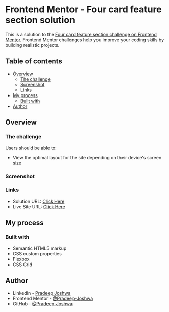 # Frontend Mentor - Four card feature section solution

This is a solution to the [Four card feature section challenge on Frontend Mentor](https://www.frontendmentor.io/challenges/four-card-feature-section-weK1eFYK). Frontend Mentor challenges help you improve your coding skills by building realistic projects. 

## Table of contents

- [Overview](#overview)
  - [The challenge](#the-challenge)
  - [Screenshot](#screenshot)
  - [Links](#links)
- [My process](#my-process)
  - [Built with](#built-with)
- [Author](#author)




## Overview

### The challenge

Users should be able to:

- View the optimal layout for the site depending on their device's screen size

### Screenshot



### Links

- Solution URL: [Click Here](https://www.frontendmentor.io/solutions/four-card-feature-section---pradeepjoshwa-dniwtCLLs7)
- Live Site URL: [Click Here](https://fourcardpreviewpradeepjoshwa.netlify.app/)

## My process

### Built with

- Semantic HTML5 markup
- CSS custom properties
- Flexbox
- CSS Grid


## Author

- LinkedIn - [Pradeep Joshwa](https://www.linkedin.com/in/pradeep-joshwa-b6650221b/)
- Frontend Mentor - [@Pradeep-Joshwa](https://www.frontendmentor.io/profile/Pradeep-Joshwa)
- GitHub - [@Pradeep-Joshwa](https://github.com/Pradeep-Joshwa)

